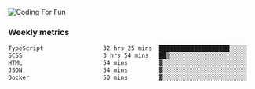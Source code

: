 ![Coding For Fun](https://glitch-art.vercel.app/api/simple?word=<Rise%20/>)

### Weekly metrics

<!--START_SECTION:waka-->

```txt
TypeScript                 32 hrs 25 mins  ████████████████████░░░░░   79.98 %
SCSS                       3 hrs 54 mins   ██▒░░░░░░░░░░░░░░░░░░░░░░   09.63 %
HTML                       54 mins         ▓░░░░░░░░░░░░░░░░░░░░░░░░   02.24 %
JSON                       54 mins         ▓░░░░░░░░░░░░░░░░░░░░░░░░   02.23 %
Docker                     50 mins         ▓░░░░░░░░░░░░░░░░░░░░░░░░   02.06 %
```

<!--END_SECTION:waka-->
